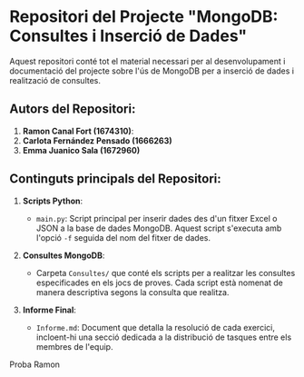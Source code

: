 # Repositori del Projecte "MongoDB: Consultes i Inserció de Dades"

Aquest repositori conté tot el material necessari per al desenvolupament i documentació del projecte sobre l'ús de MongoDB per a inserció de dades i realització de consultes.

## Autors del Repositori:

1. **Ramon Canal Fort (1674310)**:
2. **Carlota Fernández Pensado (1666263)**
3. **Emma Juanico Sala (1672960)**


## Continguts principals del Repositori:

1. **Scripts Python**:
   - `main.py`: Script principal per inserir dades des d'un fitxer Excel o JSON a la base de dades MongoDB. Aquest script s'executa amb l'opció `-f` seguida del nom del fitxer de dades.

2. **Consultes MongoDB**:
   - Carpeta `Consultes/` que conté els scripts per a realitzar les consultes especificades en els jocs de proves. Cada script està nomenat de manera descriptiva segons la consulta que realitza.

3. **Informe Final**:
   - `Informe.md`: Document que detalla la resolució de cada exercici, incloent-hi una secció dedicada a la distribució de tasques entre els membres de l'equip.



Proba Ramon